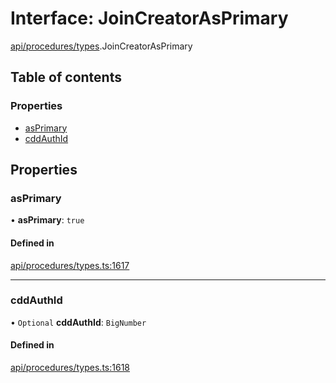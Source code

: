# Interface: JoinCreatorAsPrimary

[api/procedures/types](../wiki/api.procedures.types).JoinCreatorAsPrimary

## Table of contents

### Properties

- [asPrimary](../wiki/api.procedures.types.JoinCreatorAsPrimary#asprimary)
- [cddAuthId](../wiki/api.procedures.types.JoinCreatorAsPrimary#cddauthid)

## Properties

### asPrimary

• **asPrimary**: ``true``

#### Defined in

[api/procedures/types.ts:1617](https://github.com/PolymeshAssociation/polymesh-sdk/blob/88db4a91/src/api/procedures/types.ts#L1617)

___

### cddAuthId

• `Optional` **cddAuthId**: `BigNumber`

#### Defined in

[api/procedures/types.ts:1618](https://github.com/PolymeshAssociation/polymesh-sdk/blob/88db4a91/src/api/procedures/types.ts#L1618)
